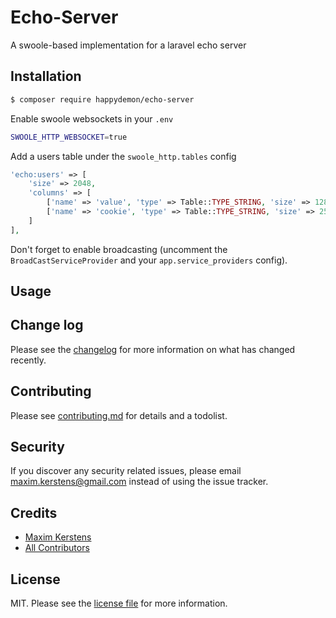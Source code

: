 # Echo-Server

A swoole-based implementation for a laravel echo server

## Installation

``` bash
$ composer require happydemon/echo-server
```

Enable swoole websockets in your `.env`

```bash
SWOOLE_HTTP_WEBSOCKET=true
```

Add a users table under the `swoole_http.tables` config

```php
'echo:users' => [
    'size' => 2048,
    'columns' => [
        ['name' => 'value', 'type' => Table::TYPE_STRING, 'size' => 128],
        ['name' => 'cookie', 'type' => Table::TYPE_STRING, 'size' => 256],
    ]
],
```

Don't forget to enable broadcasting (uncomment the `BroadCastServiceProvider` and your `app.service_providers` config).

## Usage

## Change log

Please see the [changelog](changelog.md) for more information on what has changed recently.


## Contributing

Please see [contributing.md](contributing.md) for details and a todolist.

## Security

If you discover any security related issues, please email maxim.kerstens@gmail.com instead of using the issue tracker.

## Credits

- [Maxim Kerstens](https://github.com/happyDemon)
- [All Contributors](https://github.com/happyDemon/echo-server/graphs/contributors)

## License

MIT. Please see the [license file](license.md) for more information.
